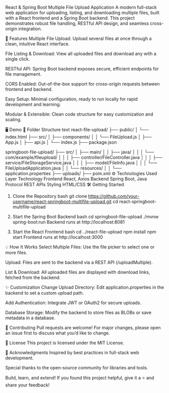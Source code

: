 React & Spring Boot Multiple File Upload Application
A modern full-stack web application for uploading, listing, and downloading multiple files, built with a React frontend and a Spring Boot backend. This project demonstrates robust file handling, RESTful API design, and seamless cross-origin integration.

🚀 Features
Multiple File Upload: Upload several files at once through a clean, intuitive React interface.

File Listing & Download: View all uploaded files and download any with a single click.

RESTful API: Spring Boot backend exposes secure, efficient endpoints for file management.

CORS Enabled: Out-of-the-box support for cross-origin requests between frontend and backend.

Easy Setup: Minimal configuration, ready to run locally for rapid development and learning.

Modular & Extensible: Clean code structure for easy customization and scaling.

🖥️ Demo
📁 Folder Structure
text
react-file-upload/
├── public/
│   └── index.html
├── src/
│   ├── components/
│   │   └── FileUpload.js
│   ├── App.js
│   ├── api.js
│   └── index.js
├── package.json

springboot-file-upload/
├── src/
│   ├── main/
│   │   ├── java/
│   │   │   └── com/example/fileupload/
│   │   │       ├── controller/FileController.java
│   │   │       ├── service/FileStorageService.java
│   │   │       ├── model/FileInfo.java
│   │   │       └── FileUploadApplication.java
│   │   └── resources/
│   │       └── application.properties
├── uploads/
├── pom.xml
⚙️ Technologies Used
Layer	Technology
Frontend	React, Axios
Backend	Spring Boot, Java
Protocol	REST APIs
Styling	HTML/CSS
🛠️ Getting Started
1. Clone the Repository
bash
git clone https://github.com/your-username/react-springboot-multifile-upload.git
cd react-springboot-multifile-upload
2. Start the Spring Boot Backend
bash
cd springboot-file-upload
./mvnw spring-boot:run
Backend runs at http://localhost:8081

3. Start the React Frontend
bash
cd ../react-file-upload
npm install
npm start
Frontend runs at http://localhost:3000

💡 How It Works
Select Multiple Files:
Use the file picker to select one or more files.

Upload:
Files are sent to the backend via a REST API (/uploadMultiple).

List & Download:
All uploaded files are displayed with download links, fetched from the backend.

✨ Customization
Change Upload Directory:
Edit application.properties in the backend to set a custom upload path.

Add Authentication:
Integrate JWT or OAuth2 for secure uploads.

Database Storage:
Modify the backend to store files as BLOBs or save metadata in a database.

🙌 Contributing
Pull requests are welcome! For major changes, please open an issue first to discuss what you’d like to change.

📄 License
This project is licensed under the MIT License.

📢 Acknowledgments
Inspired by best practices in full-stack web development.

Special thanks to the open-source community for libraries and tools.

Build, learn, and extend!
If you found this project helpful, give it a ⭐ and share your feedback!

